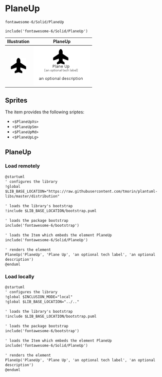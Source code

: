 # PlaneUp


```text
fontawesome-6/Solid/PlaneUp
```

```text
include('fontawesome-6/Solid/PlaneUp')
```



| Illustration | PlaneUp |
| :---: | :---: |
| ![illustration for Illustration](../../fontawesome-6/Solid/PlaneUp.png) | ![illustration for PlaneUp](../../fontawesome-6/Solid/PlaneUp.Local.png) |



## Sprites
The item provides the following sriptes:

- `<$PlaneUpXs>`
- `<$PlaneUpSm>`
- `<$PlaneUpMd>`
- `<$PlaneUpLg>`





## PlaneUp

### Load remotely
```plantuml
@startuml
' configures the library
!global $LIB_BASE_LOCATION="https://raw.githubusercontent.com/tmorin/plantuml-libs/master/distribution"

' loads the library's bootstrap
!include $LIB_BASE_LOCATION/bootstrap.puml

' loads the package bootstrap
include('fontawesome-6/bootstrap')

' loads the Item which embeds the element PlaneUp
include('fontawesome-6/Solid/PlaneUp')

' renders the element
PlaneUp('PlaneUp', 'Plane Up', 'an optional tech label', 'an optional description')
@enduml
```

### Load locally
```plantuml
@startuml
' configures the library
!global $INCLUSION_MODE="local"
!global $LIB_BASE_LOCATION="../.."

' loads the library's bootstrap
!include $LIB_BASE_LOCATION/bootstrap.puml

' loads the package bootstrap
include('fontawesome-6/bootstrap')

' loads the Item which embeds the element PlaneUp
include('fontawesome-6/Solid/PlaneUp')

' renders the element
PlaneUp('PlaneUp', 'Plane Up', 'an optional tech label', 'an optional description')
@enduml
```

